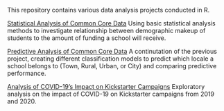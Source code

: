 This repository contains various data analysis projects conducted in R. 

[Statistical Analysis of Common Core Data](https://rpubs.com/coreqan/common-core)
  Using basic statistical analysis methods to investigate relationship between demographic makeup of students to the amount of funding a school will receive.

[Predictive Analysis of Common Core Data](https://rpubs.com/coreqan/common-core-2)
  A continutation of the previous project, creating different classification models to predict which locale a school belongs to (Town, Rural, Urban, or City) and comparing predictive performance.

[Analysis of COVID-19’s Impact on Kickstarter Campaigns](https://rpubs.com/coreqan/covid-kickstarter)
  Exploratory analysis on the impact of COVID-19 on Kickstarter campaigns from 2019 and 2020.

